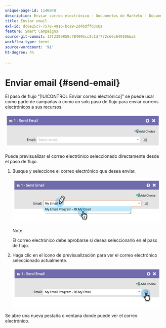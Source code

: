 ```yaml
---
unique-page-id: 1146948
description: Enviar correo electrónico - Documentos de Marketo - Documentación del producto
title: Enviar email
exl-id: dc8e25c7-7578-4916-bca9-2d4bdffd3c6a
feature: Smart Campaigns
source-git-commit: 12f2399859c784095cc2c1df772c66c649106ba3
workflow-type: tm+mt
source-wordcount: '91'
ht-degree: 4%

---
```


# Enviar email {#send-email}

El paso de flujo &quot;[!UICONTROL Enviar correo electrónico]&quot; se puede usar como parte de campañas o como un solo paso de flujo para enviar correos electrónicos a sus recursos.

![](assets/send-email-1.png)

Puede previsualizar el correo electrónico seleccionado directamente desde el paso de flujo.

1. Busque y seleccione el correo electrónico que desea enviar.

   ![](assets/send-email-2.png)

   >[!NOTE]
   >
   >El correo electrónico debe aprobarse si desea seleccionarlo en el paso de flujo.

1. Haga clic en el icono de previsualización para ver el correo electrónico seleccionado actualmente.

   ![](assets/send-email-3.png)

Se abre una nueva pestaña o ventana donde puede ver el correo electrónico.
